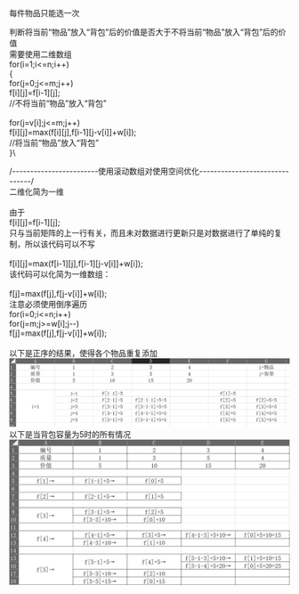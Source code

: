 每件物品只能选一次

判断将当前“物品”放入“背包”后的价值是否大于不将当前“物品”放入“背包”后的价值\
需要使用二维数组\
for(i=1;i<=n;i++)\
{\
    for(j=0;j<=m;j++)\
        f[i][j]=f[i-1][j];\
        //不将当前“物品”放入“背包”\
\
    for(j=v[i];j<=m;j++)\
        f[i][j]=max(f[i][j],f[i-1][j-v[i]]+w[i]);\
        //将当前“物品”放入“背包”\
}\

/------------------------使用滚动数组对使用空间优化-------------------------------/\
二维化简为一维\
\
由于\
f[i][j]=f[i-1][j];\
只与当前矩阵的上一行有关，而且未对数据进行更新只是对数据进行了单纯的复制，所以该代码可以不写\
\
f[i][j]=max(f[i-1][j],f[i-1][j-v[i]]+w[i]);\
该代码可以化简为一维数组：\
\
f[j]=max(f[j],f[j-v[i]]+w[i]);\
注意必须使用倒序遍历\
for(i=0;i<=n;i++)\
for(j=m;j>=w[i];j--)\
f[j]=max(f[j],f[j-v[i]]+w[i]);\
\
以下是正序的结果，使得各个物品重复添加\
![](image/正序.jpg)\
以下是当背包容量为5时的所有情况\
![](image/所有情况.jpg)